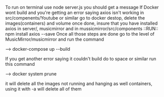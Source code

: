 To run on terminal use node server.js you should get a message
If Docker wont build and you're getting an error saying axios isn't working in src/compenents/Youtube or similar
go to docker destop, delete the images(containers) and volume
once done, insure that you have installed axios in server/, musicmirror and in mussicmirror/src/components
::RUN:: npm install axios --save
Once all those steps are done go to the level of MusicMirror/musicmirror and run the command

--> docker-compose up --build

If you get another error saying it couldn't build do to space or similar run this command

--> docker system prune

it will delete all the images not running and hanging as well containers, using it with -a will delete all of them

